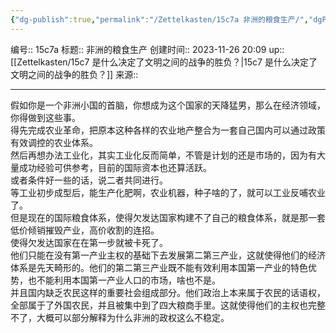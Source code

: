 ```yaml
---
{"dg-publish":true,"permalink":"/Zettelkasten/15c7a 非洲的粮食生产/","dgPassFrontmatter":true}
---
```


编号:: 15c7a
标题:: 非洲的粮食生产
创建时间:: 2023-11-26 20:09
up:: [[Zettelkasten/15c7 是什么决定了文明之间的战争的胜负？\|15c7 是什么决定了文明之间的战争的胜负？]]
来源:: 

---
假如你是一个非洲小国的首脑，你想成为这个国家的天降猛男，那么在经济领域，你得做到这些事。  
得先完成农业革命，把原本这种各样的农业地产整合为一套自己国内可以通过政策有效调控的农业体系。  
然后再想办法工业化，其实工业化反而简单，不管是计划的还是市场的，因为有大量成功经验可供参考，目前的国际资本也还算活跃。  
或者条件好一些的话，说二者共同进行。  
等工业初步成型后，能生产化肥啊，农业机器，种子啥的了，就可以工业反哺农业了。  
但是现在的国际粮食体系，使得欠发达国家构建不了自己的粮食体系，就是那一套低价倾销摧毁产业，高价收割的连招。  
使得欠发达国家在在第一步就被卡死了。  
他们只能在没有第一产业主权的基础下去发展第二第三产业，这就使得他们的经济体系是先天畸形的。他们的第二第三产业既不能有效利用本国第一产业的特色优势，也不能利用本国第一产业人口的市场，啥也不是。  
并且国内缺乏农民这样的重要社会组成部分。他们政治上本来属于农民的话语权，全部属于了外国农民，并且被集中到了四大粮商手里。这就使得他们的主权也完整不了，大概可以部分解释为什么非洲的政权这么不稳定。​